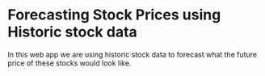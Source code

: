 # Forecasting Stock Prices using Historic stock data

In this web app we are using historic stock data to forecast what the future price of these stocks would look like.
